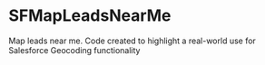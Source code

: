 # SFMapLeadsNearMe
Map leads near me. Code created to highlight a real-world use for Salesforce Geocoding functionality
